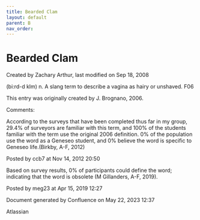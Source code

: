 ```yaml
---
title: Bearded Clam
layout: default
parent: B
nav_order:
---
```


# Bearded Clam

Created by  Zachary Arthur, last modified on Sep 18, 2008

(bi:rd-d klm) n. A slang term to describe a vagina as hairy or unshaved. F06 

This entry was originally created by J. Brognano, 2006.

Comments:

According to the surveys that have been completed thus far in my group, 29.4% of surveyors are familiar with this term, and 100% of the students familiar with the term use the original 2006 definition. 0% of the population use the word as a Geneseo student, and 0% believe the word is specific to Geneseo life.(Birkby, A-F, 2012) 

Posted by ccb7 at Nov 14, 2012 20:50

Based on survey results, 0% of participants could define the word; indicating that the word is obsolete (M Gillanders, A-F, 2019).

Posted by meg23 at Apr 15, 2019 12:27

Document generated by Confluence on May 22, 2023 12:37

Atlassian
